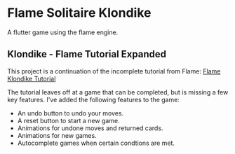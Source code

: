 # Flame Solitaire Klondike

A flutter game using the flame engine.

## Klondike - Flame Tutorial Expanded

This project is a continuation of the incomplete tutorial from Flame:
[Flame Klondike Tutorial](https://docs.flame-engine.org/1.5.0/tutorials/klondike/klondike.html)

The tutorial leaves off at a game that can be completed, but is missing a few key features.
I've added the following features to the game:

- An undo button to undo your moves.
- A reset button to start a new game.
- Animations for undone moves and returned cards.
- Animations for new games.
- Autocomplete games when certain condtions are met.
